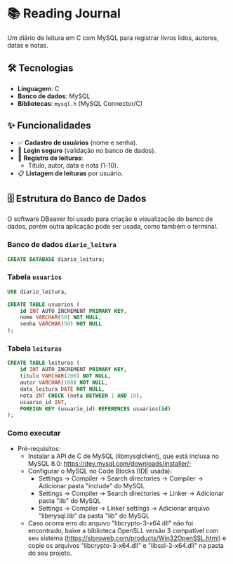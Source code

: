 # 📚 Reading Journal  

Um diário de leitura em C com MySQL para registrar livros lidos, autores, datas e notas.  

## 🛠️ Tecnologias  
- **Linguagem**: C  
- **Banco de dados**: MySQL  
- **Bibliotecas**: `mysql.h` (MySQL Connector/C)  

## ✨ Funcionalidades  
- ✅ **Cadastro de usuários** (nome e senha).  
- 🔑 **Login seguro** (validação no banco de dados).  
- 📖 **Registro de leituras**:  
  - Título, autor, data e nota (1-10).  
- 📋 **Listagem de leituras** por usuário.  

## 🗄️ Estrutura do Banco de Dados 
O software DBeaver foi usado para criação e visualização do banco de dados, porém outra aplicação pode ser usada, como também o terminal.
### Banco de dados `diario_leitura`
```sql
CREATE DATABASE diario_leitura;
```

### Tabela `usuarios`  
```sql
USE diario_leitura,

CREATE TABLE usuarios (
    id INT AUTO_INCREMENT PRIMARY KEY,
    nome VARCHAR(50) NOT NULL,
    senha VARCHAR(50) NOT NULL
);
```
 
<!--verificar se precisa de USE -->
### Tabela `leituras` 
```sql
CREATE TABLE leituras (
    id INT AUTO_INCREMENT PRIMARY KEY,
    titulo VARCHAR(200) NOT NULL,
    autor VARCHAR(100) NOT NULL,
    data_leitura DATE NOT NULL,
    nota INT CHECK (nota BETWEEN 1 AND 10),
    usuario_id INT,
    FOREIGN KEY (usuario_id) REFERENCES usuarios(id)
);
``` 
 
 ### Como executar
- Pré-requisitos:
    - Instalar a API de C de MySQL (libmysqlclient), que está inclusa no MySQL 8.0: https://dev.mysql.com/downloads/installer/;
    - Configurar o MySQL no Code Blocks (IDE usada):
        -   Settings -> Compiler -> Search directories -> Compiler -> Adicionar pasta "include" do MySQL
        -   Settings -> Compiler -> Search directories -> Linker -> Adicionar pasta "lib" do MySQL
        -   Settings -> Compiler -> Linker settings -> Adicionar arquivo "libmysql.lib" da pasta "lib" do MySQL
    - Caso ocorra erro do arquivo "libcrypto-3-x64.dll" não foi encontrado, baixe a biblioteca OpenSLL versão 3 compatível com seu sistema (https://slproweb.com/products/Win32OpenSSL.html) e copie os arquivos "libcrypto-3-x64.dll" e "libssl-3-x64.dll" na pasta do seu projeto.